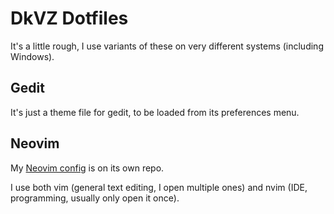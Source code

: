 # DkVZ Dotfiles
It's a little rough, I use variants of these on very different systems (including Windows).

## Gedit
It's just a theme file for gedit, to be loaded from its preferences menu.

## Neovim
My [Neovim config](https://github.com/dkvz/nvim) is on its own repo.

I use both vim (general text editing, I open multiple ones) and nvim (IDE, programming, usually only open it once).

